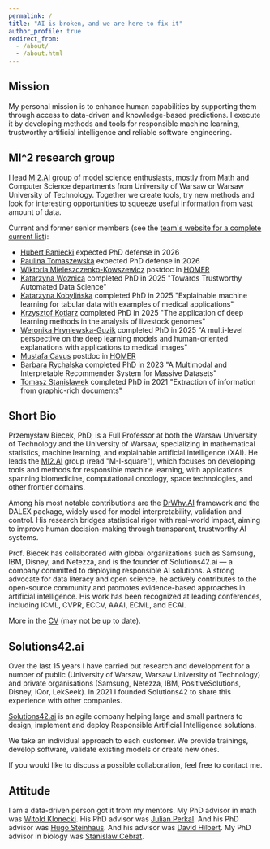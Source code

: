 ```yaml
---
permalink: /
title: "AI is broken, and we are here to fix it"
author_profile: true
redirect_from: 
  - /about/
  - /about.html
---
```



## Mission

My personal mission is to enhance human capabilities by supporting them through access to data-driven and knowledge-based predictions. I execute it by developing methods and tools for responsible machine learning, trustworthy artificial intelligence and reliable software engineering.


## MI^2 research group

I lead [MI2.AI](https://MI2.AI) group of model science enthusiasts, mostly from Math and Computer Science departments from University of Warsaw or Warsaw University of Technology. Together we create tools, try new methods and look for interesting opportunities to squeeze useful information from vast amount of data.

Current and former senior members (see the [team's website for a complete current list](https://www.mi2.ai/the-team.html)): 

- [Hubert Baniecki](https://www.linkedin.com/in/hbaniecki/) expected PhD defense in 2026
- [Paulina Tomaszewska](https://www.linkedin.com/in/paulina-tomaszewska-nn/) expected PhD defense in 2026
- [Wiktoria Mieleszczenko-Kowszewicz](https://www.linkedin.com/in/wiktoriakowszewicz/) postdoc in [HOMER](https://www.mi2.ai/research-grants.html#homer-2020-2025)
- [Katarzyna Woznica](https://www.linkedin.com/in/woznicak/) completed PhD in 2025 "Towards Trustworthy Automated Data Science"
- [Katarzyna Kobylińska](https://www.linkedin.com/in/katarzyna-kobyli%C5%84ska-87a1b8a4/) completed PhD in 2025 "Explainable machine learning for tabular data with examples of medical applications"
- [Krzysztof Kotlarz](https://www.linkedin.com/in/krzysztof-kotlarz-5a24bb236/) completed PhD in 2025 "The application of deep learning methods in the analysis of livestock genomes"
- [Weronika Hryniewska-Guzik](https://www.linkedin.com/in/hryniewska/) completed PhD in 2025 "A multi-level perspective on the deep learning models and human-oriented explanations with applications to medical images"
- [Mustafa Cavus](https://www.linkedin.com/in/mustafacavusphd/) postdoc in [HOMER](https://www.mi2.ai/research-grants.html#homer-2020-2025)
- [Barbara Rychalska](https://www.linkedin.com/in/barbara-rychalska/) completed PhD in 2023 "A Multimodal and Interpretable Recommender System for Massive Datasets"
- [Tomasz Stanislawek](https://www.linkedin.com/in/tomasz-stanis%C5%82awek-91092729/) completed PhD in 2021 "Extraction of information from graphic-rich documents"



## Short Bio

Przemysław Biecek, PhD, is a Full Professor at both the Warsaw University of Technology and the University of Warsaw, specializing in mathematical statistics, machine learning, and explainable artificial intelligence (XAI). He leads the [MI2.AI](https://MI2.AI) group (read "M-I-square"), which focuses on developing tools and methods for responsible machine learning, with applications spanning biomedicine, computational oncology, space technologies, and other frontier domains.

Among his most notable contributions are the [DrWhy.AI](https://drwhy.ai) framework and the DALEX package, widely used for model interpretability, validation and control. His research bridges statistical rigor with real-world impact, aiming to improve human decision-making through transparent, trustworthy AI systems.

Prof. Biecek has collaborated with global organizations such as Samsung, IBM, Disney, and Netezza, and is the founder of Solutions42.ai — a company committed to deploying responsible AI solutions. A strong advocate for data literacy and open science, he actively contributes to the open-source community and promotes evidence-based approaches in artificial intelligence. His work has been recognized at leading conferences, including ICML, CVPR, ECCV, AAAI, ECML, and ECAI.

More in the [CV](http://biecek.pl/CV/) (may not be up to date).


## Solutions42.ai

Over the last 15 years I have carried out research and development for a number of public (University of Warsaw, Warsaw University of Technology) and private organisations (Samsung, Netezza, IBM, PositiveSolutions, Disney, iQor, LekSeek). In 2021 I founded Solutions42 to share this experience with other companies.

[Solutions42.ai](https://www.solutions42.ai/) is an agile company helping large and small partners to design, implement and deploy Responsible Artificial Intelligence solutions.

We take an individual approach to each customer. We provide trainings, develop software, validate existing models or create new ones.

If you would like to discuss a possible collaboration, feel free to contact me.


## Attitude

I am a data-driven person got it from my mentors. My PhD advisor in math was [Witold Klonecki](http://www.ibspan.waw.pl/komisja.statystyki/wspomnienia/Klonecki.pdf). His PhD advisor was [Julian Perkal](https://pl.wikipedia.org/wiki/Julian_Perkal). And his PhD advisor was [Hugo Steinhaus](https://pl.wikipedia.org/wiki/Hugo_Steinhaus). And his advisor was [David Hilbert](https://en.wikipedia.org/wiki/David_Hilbert). My PhD advisor in biology was [Stanislaw Cebrat](https://pl.wikipedia.org/wiki/Stanis%C5%82aw_Cebrat).

